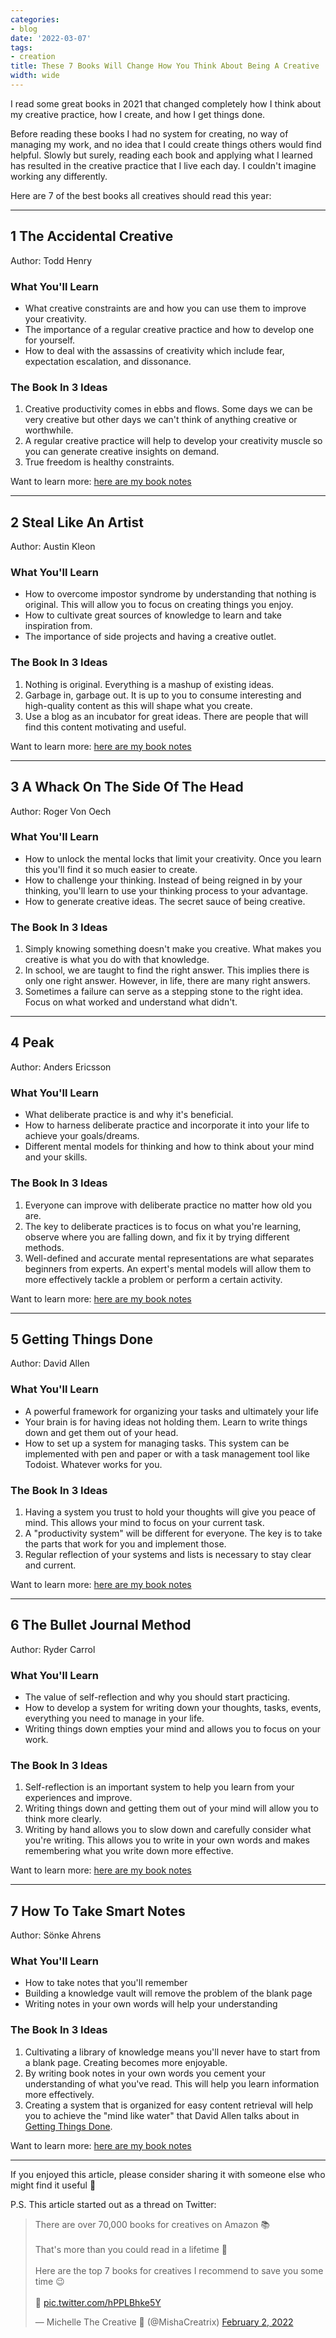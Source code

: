 ```yaml
---
categories:
- blog
date: '2022-03-07'
tags:
- creation
title: These 7 Books Will Change How You Think About Being A Creative
width: wide
---
```


I read some great books in 2021 that changed completely how I think about my creative practice, how I create, and how I get things done.

Before reading these books I had no system for creating, no way of managing my work, and no idea that I could create things others would find helpful. Slowly but surely, reading each book and applying what I learned has resulted in the creative practice that I live each day. I couldn't imagine working any differently.

Here are 7 of the best books all creatives should read this year:

---

## 1 The Accidental Creative

Author: Todd Henry

### What You'll Learn

- What creative constraints are and how you can use them to improve your creativity.
- The importance of a regular creative practice and how to develop one for yourself.
- How to deal with the assassins of creativity which include fear, expectation escalation, and dissonance.

### The Book In 3 Ideas

1. Creative productivity comes in ebbs and flows. Some days we can be very creative but other days we can't think of anything creative or worthwhile.
2. A regular creative practice will help to develop your creativity muscle so you can generate creative insights on demand.
3. True freedom is healthy constraints.

Want to learn more: [here are my book notes](/accidental-creative-todd-henry/)

---

## 2 Steal Like An Artist

Author: Austin Kleon

### What You'll Learn

- How to overcome impostor syndrome by understanding that nothing is original. This will allow you to focus on creating things you enjoy.
- How to cultivate great sources of knowledge to learn and take inspiration from.
- The importance of side projects and having a creative outlet.

### The Book In 3 Ideas

1. Nothing is original. Everything is a mashup of existing ideas.
2. Garbage in, garbage out. It is up to you to consume interesting and high-quality content as this will shape what you create.
3. Use a blog as an incubator for great ideas. There are people that will find this content motivating and useful.

Want to learn more: [here are my book notes](/steal-like-an-artist-austin-kleon/)

---

## 3 A Whack On The Side Of The Head

Author: Roger Von Oech

### What You'll Learn

- How to unlock the mental locks that limit your creativity. Once you learn this you'll find it so much easier to create.
- How to challenge your thinking. Instead of being reigned in by your thinking, you'll learn to use your thinking process to your advantage.
- How to generate creative ideas. The secret sauce of being creative.

### The Book In 3 Ideas

1. Simply knowing something doesn't make you creative. What makes you creative is what you do with that knowledge.
2. In school, we are taught to find the right answer. This implies there is only one right answer. However, in life, there are many right answers.
3. Sometimes a failure can serve as a stepping stone to the right idea. Focus on what worked and understand what didn't.

---

## 4 Peak

Author: Anders Ericsson

### What You'll Learn

- What deliberate practice is and why it's beneficial.
- How to harness deliberate practice and incorporate it into your life to achieve your goals/dreams.
- Different mental models for thinking and how to think about your mind and your skills.

### The Book In 3 Ideas

1. Everyone can improve with deliberate practice no matter how old you are.
2. The key to deliberate practices is to focus on what you're learning, observe where you are falling down, and fix it by trying different methods.
3. Well-defined and accurate mental representations are what separates beginners from experts. An expert's mental models will allow them to more effectively tackle a problem or perform a certain activity.

Want to learn more: [here are my book notes](/peak-anders-ericsson/)

---

## 5 Getting Things Done

Author: David Allen

### What You'll Learn

- A powerful framework for organizing your tasks and ultimately your life
- Your brain is for having ideas not holding them. Learn to write things down and get them out of your head.
- How to set up a system for managing tasks. This system can be implemented with pen and paper or with a task management tool like Todoist. Whatever works for you.

### The Book In 3 Ideas

1. Having a system you trust to hold your thoughts will give you peace of mind. This allows your mind to focus on your current task.
2. A "productivity system" will be different for everyone. The key is to take the parts that work for you and implement those.
3. Regular reflection of your systems and lists is necessary to stay clear and current. 

Want to learn more: [here are my book notes](/getting-things-done-david-allen/)

---

## 6 The Bullet Journal Method

Author: Ryder Carrol

### What You'll Learn

- The value of self-reflection and why you should start practicing.
- How to develop a system for writing down your thoughts, tasks, events, everything you need to manage in your life.
- Writing things down empties your mind and allows you to focus on your work.

### The Book In 3 Ideas

1. Self-reflection is an important system to help you learn from your experiences and improve.
2. Writing things down and getting them out of your mind will allow you to think more clearly.
3. Writing by hand allows you to slow down and carefully consider what you're writing. This allows you to write in your own words and makes remembering what you write down more effective.

Want to learn more: [here are my book notes](/bullet-journal-method-ryder-carroll/)

---

## 7 How To Take Smart Notes

Author: Sönke Ahrens

### What You'll Learn

- How to take notes that you'll remember
- Building a knowledge vault will remove the problem of the blank page
- Writing notes in your own words will help your understanding

### The Book In 3 Ideas

1. Cultivating a library of knowledge means you'll never have to start from a blank page. Creating becomes more enjoyable.
2. By writing book notes in your own words you cement your understanding of what you've read. This will help you learn information more effectively.
3. Creating a system that is organized for easy content retrieval will help you to achieve the "mind like water" that David Allen talks about in [Getting Things Done](/getting-things-done-david-allen/).

Want to learn more: [here are my book notes](/how-to-take-smart-notes-sonke-ahrens/)

---

If you enjoyed this article, please consider sharing it with someone else who might find it useful 🤗

P.S. This article started out as a thread on Twitter:

<blockquote class="twitter-tweet"><p lang="en" dir="ltr">There are over 70,000 books for creatives on Amazon 📚<br><br>That&#39;s more than you could read in a lifetime 🤯<br><br>Here are the top 7 books for creatives I recommend to save you some time 😉<br><br>🧵 <a href="https://t.co/hPPLBhke5Y">pic.twitter.com/hPPLBhke5Y</a></p>&mdash; Michelle The Creative 💎 (@MishaCreatrix) <a href="https://twitter.com/MishaCreatrix/status/1488899021225660418?ref_src=twsrc%5Etfw">February 2, 2022</a></blockquote> <script async src="https://platform.twitter.com/widgets.js" charset="utf-8"></script>